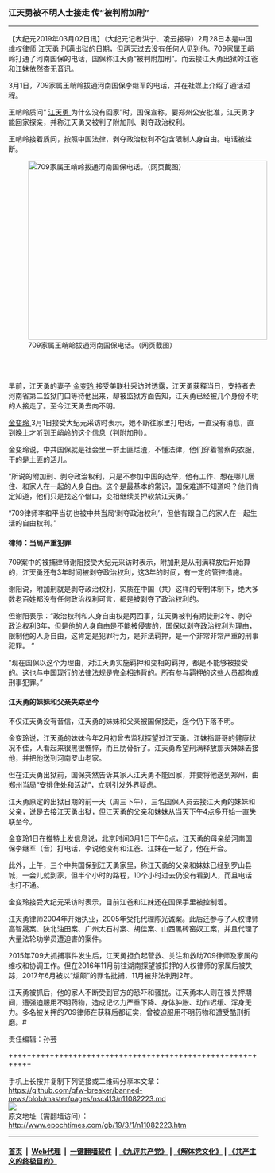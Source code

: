 ### 江天勇被不明人士接走 传“被判附加刑”
------------------------

<p>
 【大纪元2019年03月02日讯】（大纪元记者洪宁、凌云报导）2月28日本是中国
 <a href="http://www.epochtimes.com/gb/tag/%E7%BB%B4%E6%9D%83%E5%BE%8B%E5%B8%88.html">
  维权律师
 </a>
 <a href="http://www.epochtimes.com/gb/tag/%E6%B1%9F%E5%A4%A9%E5%8B%87.html">
  江天勇
 </a>
 刑满出狱的日期，但两天过去没有任何人见到他。709家属王峭岭打通了河南国保的电话，国保称江天勇“被判附加刑”。而去接江天勇出狱的江爸和江妹依然杳无音讯。
 <span class="Apple-converted-space">
 </span>
</p>
<p>
 3月1日，709家属王峭岭拔通河南国保李继军的电话，并在社媒上介绍了通话过程。
</p>
<p>
 王峭岭质问“
 <a href="http://www.epochtimes.com/gb/tag/%E6%B1%9F%E5%A4%A9%E5%8B%87.html">
  江天勇
 </a>
 为什么没有回家”时，国保宣称，要郑州公安批准，江天勇才能回家探亲，并称江天勇又被判了附加刑、剥夺政治权利。
</p>
<p>
 王峭岭接着质问，按照中国法律，剥夺政治权利不包含限制人身自由。电话被挂断。
</p>
<figure class="wp-caption aligncenter" id="attachment_11082230" style="width: 481px">
 <a href="http://i.epochtimes.com/assets/uploads/2019/03/Unknown-1.jpg">
  <img alt="709家属王峭岭拔通河南国保电话。（网页截图）" class=" wp-image-11082230" height="361" src="http://i.epochtimes.com/assets/uploads/2019/03/Unknown-1-600x450.jpg" width="481"/>
 </a>
 <br/><figcaption class="wp-caption-text">
  709家属王峭岭拔通河南国保电话。（网页截图）
 </figcaption><br/>
</figure><br/>
<p>
 早前，江天勇的妻子
 <a href="http://www.epochtimes.com/gb/tag/%E9%87%91%E5%8F%98%E7%8E%B2.html">
  金变玲
 </a>
 接受美联社采访时透露，江天勇获释当日，支持者去河南省第二监狱门口等待他出来，却被监狱方面告知，江天勇已经被几个身份不明的人接走了。至今江天勇去向不明。
</p>
<p>
 <a href="http://www.epochtimes.com/gb/tag/%E9%87%91%E5%8F%98%E7%8E%B2.html">
  金变玲
 </a>
 3月1日接受大纪元采访时表示，她不断往家里打电话，一直没有消息，直到晚上才听到王峭岭的这个信息（判附加刑）。
</p>
<p>
 金变玲说，中共国保就是社会里一群土匪烂渣，不懂法律，他们穿着警察的衣服，干的是土匪的活儿。
</p>
<p>
 “所说的附加刑、剥夺政治权利，只是不参加中国的选举，他有工作、想在哪儿居住、和家人在一起的人身自由。这个是最基本的常识，国保难道不知道吗？他们肯定知道，他们只是找这个借口，变相继续关押软禁江天勇。”
</p>
<p>
 “709律师李和平当初也被中共当局‘剥夺政治权利’，但他有跟自己的家人在一起生活的自由权利。”
</p>
<h4>
 律师：当局严重犯罪
</h4>
<p>
 709案中的被捕律师谢阳接受大纪元采访时表示，附加刑是从刑满释放后开始算的，江天勇还有3年时间被剥夺政治权利，这3年的时间，有一定的管控措施。
</p>
<p>
 谢阳说，附加刑就是剥夺政治权利，实质在中国（共）这样的专制体制下，绝大多数老百姓都没有任何政治权利可言，都是被剥夺了政治权利的。
</p>
<p>
 但谢阳表示：“政治权利和人身自由权是两回事，江天勇被判有期徒刑2年、剥夺政治权利3年，但是他的人身自由是不能被侵害的，国保以剥夺政治权利为理由，限制他的人身自由，这肯定是犯罪行为，是非法羁押，是一个非常非常严重的刑事犯罪。 ”
 <span class="Apple-converted-space">
 </span>
</p>
<p>
 “现在国保以这个为理由，对江天勇实施羁押和变相的羁押，都是不能够被接受的。这也与中国现行的法律法规是完全相违背的。所有参与羁押的这些人员都构成刑事犯罪。”
</p>
<h4>
 江天勇的妹妹和父亲失踪至今
</h4>
<p>
 不仅江天勇没有音信，江天勇的妹妹和父亲被国保接走，迄今仍下落不明。
</p>
<p>
 金变玲说，江天勇的妹妹今年2月初曾去监狱探望过江天勇。江妹指哥哥的健康状况不佳，人看起来很黑很憔悴，而且肋骨折了。江天勇希望刑满释放那天妹妹去接他，并把他送到河南罗山老家。
</p>
<p>
 但在江天勇出狱前，国保突然告诉其家人江天勇不能回家，并要将他送到郑州，由郑州当局“安排住处和活动”，立刻引发外界疑虑。
</p>
<p>
 江天勇原定的出狱日期的前一天（周三下午），三名国保人员去接江天勇的妹妹和父亲，说是去接江天勇出狱，但江天勇的父亲和妹妹从当天下午4点多开始一直失联至今。
</p>
<p>
 金变玲1日在推特上发信息说，北京时间3月1日下午6点，江天勇的母亲给河南国保李继军（音）打电话，李说他没有和江爸、江妹在一起了，他在开会。
</p>
<p>
 此外，上午，三个中共国保到江天勇家里，称江天勇的父亲和妹妹已经到罗山县城，一会儿就到家，但半个小时的路程，10个小时过去仍没有看到人，而且电话也打不通。
 <span class="Apple-converted-space">
 </span>
</p>
<p>
 金变玲接受大纪元采访时表示，目前江爸和江妹还在国保手里被控制着。
 <span class="Apple-converted-space">
 </span>
</p>
<p>
 江天勇律师2004年开始执业，2005年受托代理陈光诚案。此后还参与了人权律师高智晟案、陕北油田案、广州太石村案、胡佳案、山西黑砖窑奴工案，并且代理了大量法轮功学员遭迫害的案件。
</p>
<p>
 2015年709大抓捕事件发生后，江天勇担负起营救、关注和救助709律师及家属的维权和协调工作。但在2016年11月前往湖南探望被扣押的人权律师的家属后被失踪，2017年6月被以“煽颠”的罪名批捕，11月被非法判刑2年。
</p>
<p>
 江天勇被抓后，他的家人不断受到官方的恐吓和骚扰。江天勇本人则在被关押期间，遭强迫服用不明药物，造成记忆力严重下降、身体肿胀、动作迟缓、浑身无力。多名被关押的709律师在获释后都证实，曾被迫服用不明药物和遭受酷刑折磨。#
</p>
<p>
 责任编辑：孙芸
</p>

+++++++++++++++++++++++++++++++++++++++++++++++++++++++++++<br/><br/>
手机上长按并复制下列链接或二维码分享本文章：<br/>
https://github.com/gfw-breaker/banned-news/blob/master/pages/nsc413/n11082223.md <br/>
<a href='https://github.com/gfw-breaker/banned-news/blob/master/pages/nsc413/n11082223.md'><img src='https://github.com/gfw-breaker/banned-news/blob/master/pages/nsc413/n11082223.md.png'/></a> <br/>
原文地址（需翻墙访问）：http://www.epochtimes.com/gb/19/3/1/n11082223.htm


------------------------
#### [首页](https://github.com/gfw-breaker/banned-news/blob/master/README.md) &nbsp;|&nbsp; [Web代理](https://github.com/labour-camp/helloworld) &nbsp;|&nbsp; [一键翻墙软件](https://github.com/gfw-breaker/nogfw/blob/master/README.md) &nbsp;| [《九评共产党》](https://github.com/gfw-breaker/9ping.md/blob/master/README.md#九评之一评共产党是什么) | [《解体党文化》](https://github.com/gfw-breaker/jtdwh.md/blob/master/README.md) | [《共产主义的终极目的》](https://github.com/gfw-breaker/gczydzjmd.md/blob/master/README.md)

